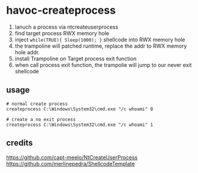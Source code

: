 # havoc-createprocess

1. lanuch a process via ntcreateuserprocess
2. find target process RWX memory hole
3. inject `while(TRUE){ Sleep(1000); }` shellcode into RWX memory hole
4. the trampoline will patched runtime, replace the addr to RWX memory hole addr.
5. install Trampoline on Target process exit function 
6. when call process exit function, the trampolie will jump to our never exit shellcode

## usage

```
# normal create process
createprocess C:\Windows\System32\cmd.exe "/c whoami" 0

# create a no exit process
createprocess C:\Windows\System32\cmd.exe "/c whoami" 1
```

## credits
https://github.com/capt-meelo/NtCreateUserProcess
https://github.com/merlinepedra/ShellcodeTemplate
